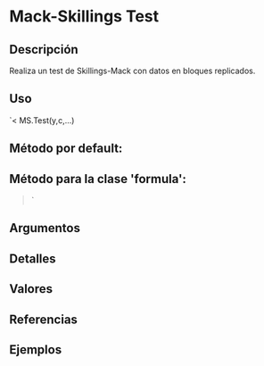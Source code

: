 # Mack-Skillings Test

## Descripción
Realiza un test de Skillings-Mack con datos en bloques replicados.

## Uso

`<
MS.Test(y,c,...)

## Método por default:

## Método para la clase 'formula':
>`

## Argumentos

## Detalles

## Valores

## Referencias

## Ejemplos

